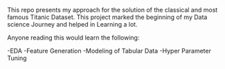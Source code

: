 
This repo presents my approach for the solution of the classical and most famous Titanic Dataset. This project marked the beginning of my Data science Journey and helped in Learning a lot.

Anyone reading this would learn the following:

-EDA
-Feature Generation
-Modeling of Tabular Data
-Hyper Parameter Tuning
